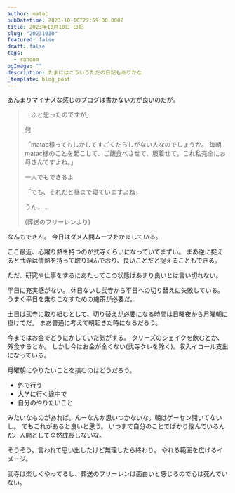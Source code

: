```yaml
---
author: matac
pubDatetime: 2023-10-10T22:59:00.000Z
title: 2023年10月10日 日記
slug: "20231010"
featured: false
draft: false
tags:
  - random
ogImage: ""
description: たまにはこういうただの日記もありかな
_template: blog_post
---
```


あんまりマイナスな感じのブログは書かない方が良いのだが。

> 「ふと思ったのですが」
>
> 何
>
> 「matac様ってもしかしてすごくだらしがない人なのでしょうか。
> 毎朝matac様のことを起こして、ご飯食べさせて、服着せて。これ私完全にお母さんですよね。」
>
> 一人でもできるよ
>
> 「でも、それだと昼まで寝ていますよね」
>
> うん......
>
> (葬送のフリーレンより)

なんもできん。
今日はダメ人間ムーブをかましている。

ここ最近、心躍り熱を持つのが弐寺くらいになっていてまずい。
まあ逆に捉えると弐寺は情熱を持って取り組んでおり、良いことだと捉えることもできる。

ただ、研究や仕事をするにあたってこの状態はあまり良いとは言い切れない。

平日に充実感がない。
休日ないし弐寺から平日への切り替えに失敗している。
うまく平日を乗りこなすための施策が必要だ。

土日は弐寺に取り組むとして、切り替えが必要になる時間は日曜夜から月曜朝に掛けてだ。
まあ普通に考えて朝起きた時になるだろう。

今まではお金でどうにかしていた気がする。
タリーズのシェイクを飲むとか、外食するとか。
しかし今はお金が全くない(弐寺クレを除く)。収入イコール支出になっている。

月曜朝にやりたいことを挟むのはどうだろう。

- 外で行う
- 大学に行く途中で
- 自分のやりたいこと

みたいなものがあれば。んーなんか思いつかないな。朝はゲーセン開いてないし。
でもこれがあると良いと思う。
いつまで自分のことでばかり悩んでいるんだ。人間として全然成長しないな。

そうそう。言われて思い出したけど無理したら終わり。
やれる範囲を広げるイメージ。

弐寺は楽しくやってるし、葬送のフリーレンは面白いと感じるので心は死んでいない。
